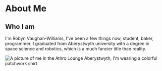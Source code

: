 
# About Me

## Who I am

I'm Robyn Vaughan-Williams, I've been a few things now, student, baker, programmer. I graduated from Aberystwyth university with a degree in space science and robotics, which is a much fancier title than reality.


<img src="profilePic2.jpeg" alt="A picture of me in the Athro Lounge Aberystwyth, I'm wearing a colorful patchwork shirt.">



<!-- Most of my interests lie in using robotics and computers in farming, exploring how they could help produce more food in a sustainable manner. I feel that computers and automation really could help produce a green
world where people can easily afford the bare minimum and find themselves comfortable and happy.

My physical work involves:

- Learning how robotics can work in [real world environments](SailBot.html)
- Experimenting with how we can use computers in [environmentally sustainable](Permacomputing.html) ways,
- Teaching myself to create [low-power/high efficiency programs](ThisSite.html) and robotics,
- Learning about ideas behind farming automation and how we can produce more food whilst keeping our methods sustainable, becoming an active member of communities such as [TwistedFields](https://community.twistedfields.com/t/welcome-to-the-twisted-fields-community-forum/7),

I've been programming for most of my life. My main language is C++, but I also have multiple years of experience in C#, Python and Java and some loose experience in Typescript and C.

To see all of my work, check the navbox -->
